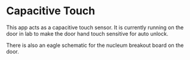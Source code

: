 Capacitive Touch
====================

This app acts as a capacitive touch sensor. It is currently running
on the door in lab to make the door hand touch sensitive for auto unlock.

There is also an eagle schematic for the nucleum breakout board on the door.
